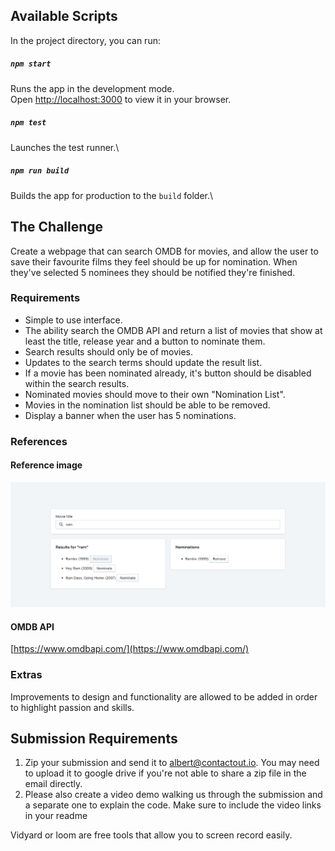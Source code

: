 ## Available Scripts

In the project directory, you can run:

##### `npm start`

Runs the app in the development mode.\
Open [http://localhost:3000](http://localhost:3000) to view it in your browser.

##### `npm test`

Launches the test runner.\

##### `npm run build`

Builds the app for production to the `build` folder.\

## The Challenge

Create a webpage that can search OMDB for movies, and allow the user to save their favourite films they feel should be up for nomination. When they've selected 5 nominees they should be notified they're finished.

### Requirements

- Simple to use interface.
- The ability search the OMDB API and return a list of movies that show at least the title, release year and a button to nominate them.
- Search results should only be of movies.
- Updates to the search terms should update the result list.
- If a movie has been nominated already, it's button should be disabled within the search results.
- Nominated movies should move to their own "Nomination List".
- Movies in the nomination list should be able to be removed.
- Display a banner when the user has 5 nominations.

### References

#### Reference image

![Reference Image](./readme-assets/ref.png)

#### OMDB API

[https://www.omdbapi.com/](https://www.omdbapi.com/)

### Extras

Improvements to design and functionality are allowed to be added in order to highlight passion and skills.

## Submission Requirements

1. Zip your submission and send it to <a href="mailto:albert@contactout.io">albert@contactout.io</a>. You may need to upload it to google drive if you're not able to share a zip file in the email directly.
2. Please also create a video demo walking us through the submission and a separate one to explain the code. Make sure to include the video links in your readme

Vidyard or loom are free tools that allow you to screen record easily.
